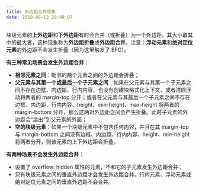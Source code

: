 ```yaml
---
title: 外边距合并现象
date: 2018-09-13 20:49:07
---
```


块级元素的**上外边距**和**下外边距**有时会合并（或折叠）为一个外边距，其大小取其中的最大者，这种现象称为**外边距折叠**或**外边距合并**。注意：**浮动元素**和**绝对定位元素**的外边距不会发生折叠（因为这里触发了 BFC）。

**有三种常见场景会发生外边距合并**：

-   **相邻元素之间**：毗邻的两个元素之间的外边距会折叠；
-   **父元素与其第一个或最后一个子元素之间**：如果在父元素与其第一个子元素之间不存在边框、内边距、行内内容，也没有创建块格式化上下文、或者清除浮动将两者的 margin-top 分开；或者在父元素与其最后一个子元素之间不存在边框、内边距、行内内容、height、min-height、max-height 将两者的 margin-bottom 分开，那么这两对外边距之间会产生折叠。此时子元素的外边距会“溢出”到父元素的外面；
-   **空的块级元素**：如果一个块级元素中不包含任何内容，并且在其 margin-top 与 margin-bottom 之间没有边框、内边距、行内内容、height、min-height 将两者分开，则该元素的上下外边距会折叠。

**有两种场景不会发生外边距合并**：

-   设置了 overflow: hidden 属性的元素，不和它的子元素发生外边距合并；
-   只有块级元素之间的垂直外边距才会发生外边距合并。行内元素、浮动元素或绝对定位元素之间的垂直外边距不会合并。
